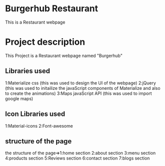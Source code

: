 # Burgerhub Restaurant

This is a Restaurant webpage

# Project description

This Project is a Restaurant webpage  named "Burgerhub"

## Libraries used
   1:Materialize css (this was used to design the UI of the webpage)
   2:jQuery (this was used to initailize the javaScript components of Materialize and also to create the animations)
   3:Maps javaScript API (this was used to import google maps)

## Icon Libraries used

  1:Material-icons
  2:Font-awesome

## structure of the page

the structure of the page=>1:home section
                           2:about section
                           3:menu section
                           4:products section
                           5:Reviews section
                           6:contact section
                           7:blogs section